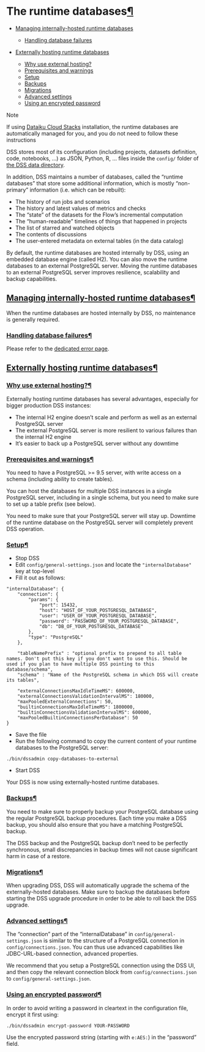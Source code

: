 The runtime databases[¶](#the-runtime-databases "Permalink to this heading")
============================================================================



* [Managing internally\-hosted runtime databases](#managing-internally-hosted-runtime-databases)


	+ [Handling database failures](#handling-database-failures)
* [Externally hosting runtime databases](#externally-hosting-runtime-databases)


	+ [Why use external hosting?](#why-use-external-hosting)
	+ [Prerequisites and warnings](#prerequisites-and-warnings)
	+ [Setup](#setup)
	+ [Backups](#backups)
	+ [Migrations](#migrations)
	+ [Advanced settings](#advanced-settings)
	+ [Using an encrypted password](#using-an-encrypted-password)




Note


If using [Dataiku Cloud Stacks](../installation/index.html) installation, the runtime databases are automatically managed for you, and you do not need to follow these instructions



DSS stores most of its configuration (including projects, datasets definition, code, notebooks, …) as JSON, Python, R, … files inside the `config/` folder of [the DSS data directory](datadir.html).


In addition, DSS maintains a number of databases, called the “runtime databases” that store some additional information, which is mostly “non\-primary” information (i.e. which can be rebuilt):


* The history of run jobs and scenarios
* The history and latest values of metrics and checks
* The “state” of the datasets for the Flow’s incremental computation
* The “human\-readable” timelines of things that happened in projects
* The list of starred and watched objects
* The contents of discussions
* The user\-entered metadata on external tables (in the data catalog)


By default, the runtime databases are hosted internally by DSS, using an embedded database engine (called H2\). You can also move the runtime databases to an external PostgreSQL server. Moving the runtime databases to an external PostgreSQL server improves resilience, scalability and backup capabilities.



[Managing internally\-hosted runtime databases](#id1)[¶](#managing-internally-hosted-runtime-databases "Permalink to this heading")
-----------------------------------------------------------------------------------------------------------------------------------


When the runtime databases are hosted internally by DSS, no maintenance is generally required.



### [Handling database failures](#id2)[¶](#handling-database-failures "Permalink to this heading")


Please refer to the [dedicated error page](../troubleshooting/errors/ERR_MISC_EIDB.html).





[Externally hosting runtime databases](#id3)[¶](#externally-hosting-runtime-databases "Permalink to this heading")
------------------------------------------------------------------------------------------------------------------



### [Why use external hosting?](#id4)[¶](#why-use-external-hosting "Permalink to this heading")


Externally hosting runtime databases has several advantages, especially for bigger production DSS instances:


* The internal H2 engine doesn’t scale and perform as well as an external PostgreSQL server
* The external PostgreSQL server is more resilient to various failures than the internal H2 engine
* It’s easier to back up a PostgreSQL server without any downtime




### [Prerequisites and warnings](#id5)[¶](#prerequisites-and-warnings "Permalink to this heading")


You need to have a PostgreSQL \>\= 9\.5 server, with write access on a schema (including ability to create tables).


You can host the databases for multiple DSS instances in a single PostgreSQL server, including in a single schema, but you need
to make sure to set up a table prefix (see below).


You need to make sure that your PostgreSQL server will stay up. Downtime of the runtime database on the PostgreSQL server will completely prevent DSS operation.




### [Setup](#id6)[¶](#setup "Permalink to this heading")


* Stop DSS
* Edit `config/general-settings.json` and locate the `"internalDatabase"` key at top\-level
* Fill it out as follows:



```
"internalDatabase": {
    "connection": {
        "params": {
            "port": 15432,
            "host": "HOST_OF_YOUR_POSTGRESQL_DATABASE",
            "user": "USER_OF_YOUR_POSTGRESQL_DATABASE",
            "password": "PASSWORD_OF_YOUR_POSTGRESQL_DATABASE",
            "db": "DB_OF_YOUR_POSTGRESQL_DATABASE"
        },
        "type": "PostgreSQL"
    },

    "tableNamePrefix" : "optional prefix to prepend to all table names. Don't put this key if you don't want to use this. Should be used if you plan to have multiple DSS pointing to this database/schema",
    "schema" : "Name of the PostgreSQL schema in which DSS will create its tables",

    "externalConnectionsMaxIdleTimeMS": 600000,
    "externalConnectionsValidationIntervalMS": 180000,
    "maxPooledExternalConnections": 50,
    "builtinConnectionsMaxIdleTimeMS": 1800000,
    "builtinConnectionsValidationIntervalMS": 600000,
    "maxPooledBuiltinConnectionsPerDatabase": 50
}

```


* Save the file
* Run the following command to copy the current content of your runtime databases to the PostgreSQL server:



```
./bin/dssadmin copy-databases-to-external

```


* Start DSS


Your DSS is now using externally\-hosted runtime databases.




### [Backups](#id7)[¶](#backups "Permalink to this heading")


You need to make sure to properly backup your PostgreSQL database using the regular PostgreSQL backup procedures. Each time you make a DSS backup, you should also ensure that you have a matching PostgreSQL backup.


The DSS backup and the PostgreSQL backup don’t need to be perfectly synchronous, small discrepancies in backup times will not cause significant harm in case of a restore.




### [Migrations](#id8)[¶](#migrations "Permalink to this heading")


When upgrading DSS, DSS will automatically upgrade the schema of the externally\-hosted databases. Make sure to backup the databases before starting the DSS upgrade procedure in order to be able to roll back the DSS upgrade.




### [Advanced settings](#id9)[¶](#advanced-settings "Permalink to this heading")


The “connection” part of the “internalDatabase” in `config/general-settings.json` is similar to the structure of a PostgreSQL connection in `config/connections.json`. You can thus use advanced capabilities like JDBC\-URL\-based connection, advanced properties.


We recommend that you setup a PostgreSQL connection using the DSS UI, and then copy the relevant connection block from `config/connections.json` to `config/general-settings.json`.




### [Using an encrypted password](#id10)[¶](#using-an-encrypted-password "Permalink to this heading")


In order to avoid writing a password in cleartext in the configuration file, encrypt it first using:



```
./bin/dssadmin encrypt-password YOUR-PASSWORD

```


Use the encrypted password string (starting with `e:AES:`) in the “password” field.